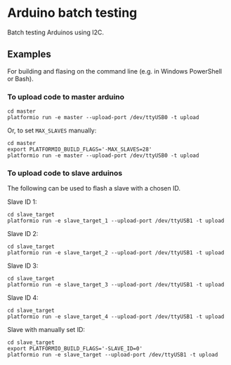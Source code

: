 # Arduino batch testing

Batch testing Arduinos using I2C.

## Examples

For building and flasing on the command line (e.g. in Windows PowerShell or Bash).

### To upload code to master arduino

```
cd master
platformio run -e master --upload-port /dev/ttyUSB0 -t upload
```

Or, to set `MAX_SLAVES` manually:

```
cd master
export PLATFORMIO_BUILD_FLAGS='-MAX_SLAVES=28'
platformio run -e master --upload-port /dev/ttyUSB0 -t upload
```

### To upload code to slave arduinos

The following can be used to flash a slave with a chosen ID.

Slave ID 1:
```
cd slave_target
platformio run -e slave_target_1 --upload-port /dev/ttyUSB1 -t upload
```

Slave ID 2:
```
cd slave_target
platformio run -e slave_target_2 --upload-port /dev/ttyUSB1 -t upload
```

Slave ID 3:
```
cd slave_target
platformio run -e slave_target_3 --upload-port /dev/ttyUSB1 -t upload
```

Slave ID 4:
```
cd slave_target
platformio run -e slave_target_4 --upload-port /dev/ttyUSB1 -t upload
```

Slave with manually set ID:
```
cd slave_target
export PLATFORMIO_BUILD_FLAGS='-SLAVE_ID=0'
platformio run -e slave_target --upload-port /dev/ttyUSB1 -t upload
```

